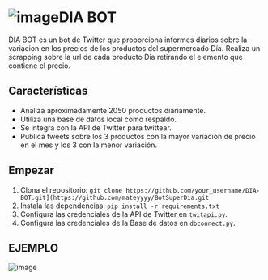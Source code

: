![image](https://github.com/mateyyyy/BotSuperDia/assets/65136286/6ceb1c00-daf5-4aaa-b92a-6b76274759a9)DIA BOT
=======

DIA BOT es un bot de Twitter que proporciona informes diarios sobre la variacion en los precios de los productos del supermercado Día.
Realiza un scrapping sobre la url de cada producto Dia retirando el elemento que contiene el precio.

Características
---------------

*   Analiza aproximadamente 2050 productos diariamente.
*   Utiliza una base de datos local como respaldo.
*   Se integra con la API de Twitter para twittear.
*   Publica tweets sobre los 3 productos con la mayor variación de precio en el mes y los 3 con la menor variación.

Empezar
-------

1.  Clona el repositorio: `git clone https://github.com/your_username/DIA-BOT.git](https://github.com/mateyyyy/BotSuperDia.git`
2.  Instala las dependencias: `pip install -r requirements.txt`
3.  Configura las credenciales de la API de Twitter en `twitapi.py`.
4.  Configura las credenciales de la Base de datos en `dbconnect.py`.


EJEMPLO
-------
![image](https://github.com/mateyyyy/BotSuperDia/assets/65136286/972acba7-12f9-462c-9b1d-b1a51b34f401)

